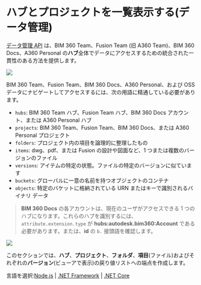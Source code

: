 # ハブとプロジェクトを一覧表示する(データ管理)

[データ管理 API](https://forge.autodesk.com/en/docs/data/v2/overview/) は、BIM 360 Team、Fusion Team (旧 A360 Team)、BIM 360 Docs、A360 Personal の**ハブ**全体でデータにアクセスするための統合された一貫性のある方法を提供します。

![](_media/datamanagement/entities_and_domains.png)

BIM 360 Team、Fusion Team、BIM 360 Docs、A360 Personal、および OSS データにナビゲートしてアクセスするには、次の用語に精通している必要があります。

- `hubs`: BIM 360 Team ハブ、Fusion Team ハブ、BIM 360 Docs アカウント、または A360 Personal ハブ
- `projects`: BIM 360 Team、Fusion Team、BIM 360 Docs、または A360 Personal プロジェクト
- `folders`: プロジェクト内の項目を論理的に整理したもの
- `items`: dwg、pdf、または Fusion の設計や図面など、1 つまたは複数のバージョンのファイル
- `versions`: アイテムの特定の状態。ファイルの特定のバージョンに似ています
- `buckets`: グローバルに一意の名前を持つオブジェクトのコンテナ
- `objects`: 特定のバケットに格納されている URN またはキーで識別されるバイナリ データ

> **BIM 360 Docs** の各アカウントは、現在のユーザがアクセスできる 1 つのハブになります。これらのハブを識別するには、`attribute.extension.type` が **hubs:autodesk.bim360:Account** である必要があります。または、**id** の `b.` 接頭語を確認します。 

![](_media/datamanagement/hub_extension_types.png)

このセクションでは、**ハブ**、**プロジェクト**、**フォルダ**、**項目**(ファイル)およびそれぞれの**バージョン**(ビューアで表示)の戻り値リストへの端点を作成します。
 
言語を選択:[Node.js](datamanagement/hubs/nodejs) | [.NET Framework](datamanagement/hubs/net) | [.NET Core](datamanagement/hubs/netcore)
